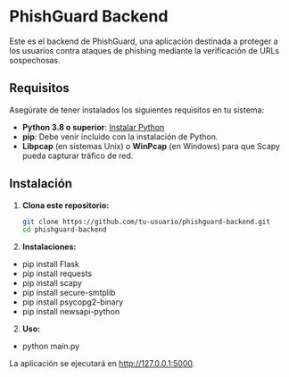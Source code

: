 # PhishGuard Backend

Este es el backend de PhishGuard, una aplicación destinada a proteger a los usuarios contra ataques de phishing mediante la verificación de URLs sospechosas.

## Requisitos

Asegúrate de tener instalados los siguientes requisitos en tu sistema:

- **Python 3.8 o superior**: [Instalar Python](https://www.python.org/downloads/)
- **pip**: Debe venir incluido con la instalación de Python.
- **Libpcap** (en sistemas Unix) o **WinPcap** (en Windows) para que Scapy pueda capturar tráfico de red.

## Instalación

1. **Clona este repositorio:**

   ```bash
   git clone https://github.com/tu-usuario/phishguard-backend.git
   cd phishguard-backend

2. **Instalaciones:**

- pip install Flask
- pip install requests
- pip install scapy
- pip install secure-smtplib
- pip install psycopg2-binary
- pip install newsapi-python


2. **Uso:**

- python main.py

La aplicación se ejecutará en http://127.0.0.1:5000.
